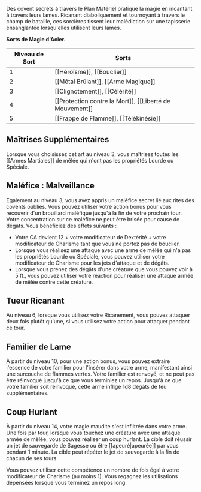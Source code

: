 Des covent secrets à travers le Plan Matériel pratique la magie en incantant à travers leurs lames. Ricanant diaboliquement et tournoyant à travers le champ de bataille, ces sorcières tissent leur malédiction sur une tapisserie ensanglantée lorsqu'elles utilisent leurs lames.


**Sorts de Magie d'Acier.**

| Niveau de Sort | Sorts |
| -------------- | ----- |
| 1 | [[Héroïsme]], [[Bouclier]] |
| 2 | [[Métal Brûlant]], [[Arme Magique]] |
| 3 | [[Clignotement]], [[Célérité]] |
| 4 | [[Protection contre la Mort]], [[Liberté de Mouvement]] |
| 5 | [[Frappe de Flamme]], [[Télékinésie]] |

## Maîtrises Supplémentaires

Lorsque vous choisissez cet art au niveau 3, vous maîtrisez toutes les [[Armes Martiales]] de mêlée qui n'ont pas les propriétés Lourde ou Spéciale.

## Maléfice : Malveillance

Également au niveau 3, vous avez appris un maléfice secret lié aux rites des covents oubliés. Vous pouvez utiliser votre action bonus pour vous recouvrir d'un brouillard maléfique jusqu'à la fin de votre prochain tour. Votre concentration sur ce maléfice ne peut être brisée pour cause de dégâts. Vous bénéficiez des effets suivants : 

 - Votre CA devient 12 + votre modificateur de Dextérité + votre modificateur de Charisme tant que vous ne portez pas de bouclier.
 - Lorsque vous réalisez une attaque avec une arme de mêlée qui n'a pas les propriétés Lourde ou Spéciale, vous pouvez utiliser votre modificateur de Charisme pour les jets d'attaque et de dégâts.
 - Lorsque vous prenez des dégâts d'une créature que vous pouvez voir à 5 ft., vous pouvez utiliser votre réaction pour réaliser une attaque armée de mêlée contre cette créature.

## Tueur Ricanant

Au niveau 6, lorsque vous utilisez votre Ricanement, vous pouvez attaquer deux fois plutôt qu'une, si vous utilisez votre action pour attaquer pendant ce tour.

## Familier de Lame

À partir du niveau 10, pour une action bonus, vous pouvez extraire l'essence de votre familier pour l'insérer dans votre arme, manifestant ainsi une surcouche de flammes vertes. Votre familier est renvoyé, et ne peut pas être réinvoqué jusqu'à ce que vous terminiez un repos. Jusqu'à ce que votre familier soit réinvoqué, cette arme inflige 1d8 dégâts de feu supplémentaires.

## Coup Hurlant

À partir du niveau 14, votre magie maudite s'est infiltrée dans votre arme. Une fois par tour, lorsque vous touchez une créature avec une attaque armée de mêlée, vous pouvez réaliser un coup hurlant. La cible doit réussir un jet de sauvegarde de Sagesse ou être [[apeuré|apeurée]] par vous pendant 1 minute. La cible peut répéter le jet de sauvegarde à la fin de chacun de ses tours.

Vous pouvez utiliser cette compétence un nombre de fois égal à votre modificateur de Charisme (au moins 1). Vous regagnez les utilisations dépensées lorsque vous terminez un repos long.
